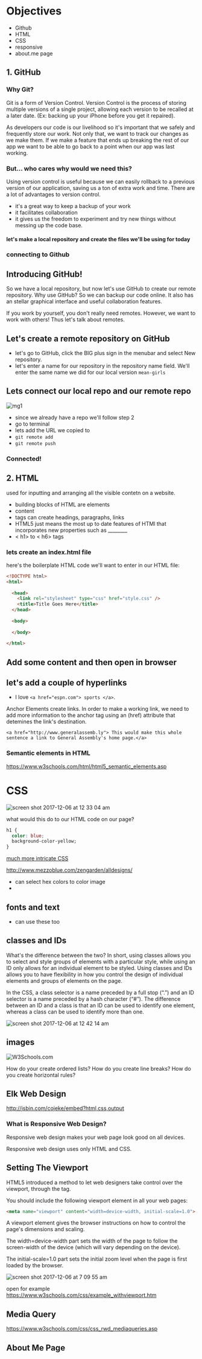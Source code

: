 # Objectives 
-  Github
-  HTML
-  CSS
-  responsive
-  about.me page

## 1. GitHub

### Why Git?
Git is a form of Version Control. 
Version Control is the process of storing multiple versions of a single project, allowing each version to be recalled at a later date. (Ex: backing up your iPhone before you get it repaired).

As developers our code is our livelihood so it's important
that we safely and frequently store our work.  Not only that, we want to track our
changes as we make them.  If we make a feature that ends up breaking the rest of
our app we want to be able to go back to a point when our app was last working.

### But... who cares why would we need this?
Using version control is useful because we can easily rollback to a previous version of our application, saving us a ton of extra work and time.
There are a lot of advantages to version control. 
-  it's a great way to keep a backup of your work
-  it facilitates collaboration
-  it gives us the freedom to experiment and try new things without messing up the code base.

#### let's make a local repository and create the files we'll be using for today

### connecting to Github

## Introducing GitHub!

So we have a local repository, but now let's use GitHub to create our remote repository. Why use
GitHub? So we can backup our code online. It also has an stellar graphical interface and useful collaboration features.

If you work by yourself, you don't really need remotes. However, we want to work with others! Thus let's talk about remotes.


## Let's create a remote repository on GitHub

-  let's go to GitHub, click the BIG plus sign in the menubar and select New repository. 
-  let's enter a name for our repository in the repository name field. We'll enter the same name we did for our local version `mean-girls` 


## Lets connect our local repo and our remote repo

![mg1](https://user-images.githubusercontent.com/6153182/33035113-09f033dc-cdf8-11e7-8f7a-24fda5b84a2c.png)

-  since we already have a repo we'll follow step 2
-  go to terminal 
-  lets add the URL we copied to 
-  `git remote add`
-  `git remote push`

### Connected!

 
## 2. HTML 
used for inputting and arranging all the visible contetn on a website. 

-  building blocks of HTML are elements
-  <tag-name>content</tag-name>
-  tags can create headings, paragraphs, links
-  HTML5 just means the most up to date features of HTMl that incorporates new properties such as ________
-  < h1> to < h6> tags

### lets create an index.html file

here's the boilerplate HTML code we'll want to enter in our HTML file:

```html
<!DOCTYPE html>
<html>
  
  <head>
    <link rel="stylesheet" type="css" href="style.css" />
    <title>Title Goes Here</title>
  </head>
  
  <body>
  
  </body>
  
</html>
```
## Add some content and then open in browser

## let's add a couple of hyperlinks
-  I love `<a href="espn.com"> sports </a>`.

Anchor Elements create links. In order to make a working link, we need to add more information to the anchor tag using an (href) attribute that detemines the link's destination.

```<a href="http://www.generalassemb.ly"> This would make this whole sentence a link to General Assembly's home page.</a>```

### Semantic elements in HTML
https://www.w3schools.com/html/html5_semantic_elements.asp

# CSS 

![screen shot 2017-12-06 at 12 33 04 am](https://user-images.githubusercontent.com/6153182/33646360-12a6dcca-da1d-11e7-9301-c05fa9afbebe.png)

what would this do to our HTML code on our page?
```css
h1 {
  color: blue;
  background-color-yellow;
}
```


[much more intricate CSS](http://www.mezzoblue.com/zengarden/alldesigns/)

http://www.mezzoblue.com/zengarden/alldesigns/

-  can select hex colors to color image
-  

## fonts and text
-  can use these too

## classes and IDs
What's the difference between the two? In short, using classes allows you to select and style groups of elements with a particular style, while using an ID only allows for an individual element to be styled. Using classes and IDs allows you to have flexibility in how you control the design of individual elements and groups of elements on the page.

In the CSS, a class selector is a name preceded by a full stop (“.”) and an ID selector is a name preceded by a hash character (“#”). The difference between an ID and a class is that an ID can be used to identify one element, whereas a class can be used to identify more than one.

![screen shot 2017-12-06 at 12 42 14 am](https://user-images.githubusercontent.com/6153182/33646592-599a2636-da1e-11e7-8f7b-71edb8f27436.png)

## images
<img src="https://www.w3schools.com/images/w3schools_green.jpg" alt="W3Schools.com">

How do your create ordered lists?
How do you create line breaks?
How do you create horizontal rules?

## Elk Web Design 
http://jsbin.com/cojeke/embed?html,css,output

### What is Responsive Web Design?
Responsive web design makes your web page look good on all devices.

Responsive web design uses only HTML and CSS.

## Setting The Viewport

HTML5 introduced a method to let web designers take control over the viewport, through the <meta> tag.

You should include the following <meta> viewport element in all your web pages:

```html
<meta name="viewport" content="width=device-width, initial-scale=1.0">
```
A <meta> viewport element gives the browser instructions on how to control the page's dimensions and scaling.

The width=device-width part sets the width of the page to follow the screen-width of the device (which will vary depending on the device).

The initial-scale=1.0 part sets the initial zoom level when the page is first loaded by the browser.

![screen shot 2017-12-06 at 7 09 55 am](https://user-images.githubusercontent.com/6153182/33661134-894efd80-da54-11e7-8be7-1890faf5c142.png)

open for example https://www.w3schools.com/css/example_withviewport.htm

## Media Query

https://www.w3schools.com/css/css_rwd_mediaqueries.asp

## About Me Page








